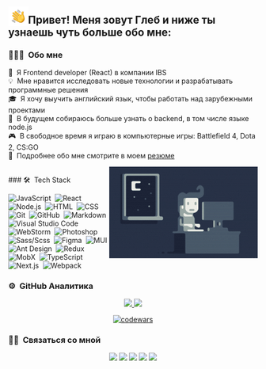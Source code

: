 <img alt="Night Coding" src="./assets/Hand%20Wave.gif" width='40' align="left"/><h2>Привет! Меня зовут Глеб и ниже ты узнаешь чуть больше обо мне:</h2>

### 👨🏻‍💻 &nbsp;Обо мне

🗿 &nbsp;Я Frontend developer (React) в компании IBS \
💡 &nbsp;Мне нравится исследовать новые технологии и разрабатывать программные решения \
🎓 &nbsp;Я хочу выучить английский язык, чтобы работать над зарубежными проектами\
🌴 &nbsp;В будущем собираюсь больше узнать о backend, в том числе языке node.js \
🎮 &nbsp;В свободное время я играю в компьютерные игры: Battlefield 4, Dota 2, CS:GO\
📃 &nbsp;Подробнее обо мне смотрите в моем [резюме](https://sochi.hh.ru/resume/fc31b6fcff090cec980039ed1f515941334967) 

<img alt="Night Coding" src="https://raw.githubusercontent.com/AVS1508/AVS1508/master/assets/Night-Coding.gif" align="right"/>
<br />
### 🛠 &nbsp;Tech Stack

![JavaScript](https://img.shields.io/badge/-JavaScript-05122A?style=flat&logo=javascript)&nbsp;
![React](https://img.shields.io/badge/-React-05122A?style=flat&logo=react)&nbsp;
![Node.js](https://img.shields.io/badge/-Node.js-05122A?style=flat&logo=node.js)&nbsp;
![HTML](https://img.shields.io/badge/-HTML-05122A?style=flat&logo=HTML5)&nbsp;
![CSS](https://img.shields.io/badge/-CSS-05122A?style=flat&logo=CSS3&logoColor=1572B6)&nbsp;
![Git](https://img.shields.io/badge/-Git-05122A?style=flat&logo=git)&nbsp;
![GitHub](https://img.shields.io/badge/-GitHub-05122A?style=flat&logo=github)&nbsp;
![Markdown](https://img.shields.io/badge/-Markdown-05122A?style=flat&logo=markdown)\
![Visual Studio Code](https://img.shields.io/badge/-Visual%20Studio%20Code-05122A?style=flat&logo=visual-studio-code&logoColor=007ACC)&nbsp;
![WebStorm](https://img.shields.io/badge/-WebStorm-05122A?style=flat&logo=WebStorm)&nbsp;
![Photoshop](https://img.shields.io/badge/-Photoshop-05122A?style=flat&logo=adobe-photoshop)&nbsp;
![Sass/Scss](https://img.shields.io/badge/-Sass/Scss-05122A?style=flat&logo=Sass)&nbsp;
![Figma](https://img.shields.io/badge/-Figma-05122A?style=flat&logo=Figma)&nbsp;
![MUI](https://img.shields.io/badge/-MUI-05122A?style=flat&logo=MUI)&nbsp;
![Ant Design](https://img.shields.io/badge/-Ant_Design-05122A?style=flat&logo=Ant-Design)&nbsp;
![Redux](https://img.shields.io/badge/-Redux-05122A?style=flat&logo=Redux)&nbsp;
![MobX](https://img.shields.io/badge/-MobX-05122A?style=flat&logo=MobX)&nbsp;
![TypeScript](https://img.shields.io/badge/-TypeScript-05122A?style=flat&logo=TypeScript)&nbsp;
![Next.js](https://img.shields.io/badge/-Next.js-05122A?style=flat&logo=Next.js)&nbsp;
![Webpack](https://img.shields.io/badge/-Webpack-05122A?style=flat&logo=Webpack)&nbsp;

### ⚙️ &nbsp;GitHub Аналитика

<p align="center">
  <a href="https://github.com/GlebKodrik">
    <img height="180em" src="https://github-readme-stats-eight-theta.vercel.app/api?username=GlebKodrik&show_icons=true&theme=algolia&include_all_commits=true&count_private=true"/>
    <img height="180em" src="https://github-readme-stats-eight-theta.vercel.app/api/top-langs/?username=GlebKodrik&layout=compact&langs_count=8&theme=algolia"/>
  </a>
</p>
<p align="center">
  <a href="https://www.codewars.com/users/GlebKodrik" target="_blank">
    <img src="https://www.codewars.com/users/GlebKodrik/badges/large" alt="codewars" />
    </a>
</p>

### 🤝🏻 &nbsp;Связаться со мной

<p align="center">
<a href="https://www.linkedin.com/in/gleb-kodrik-5b6bb4226/"><img src="https://img.shields.io/badge/-Gleb%20Kodrik-0077B5?style=flat&logo=Linkedin&logoColor=white"/></a>
<a href="mailto:kodrikgleb2@gmail.com"><img src="https://img.shields.io/badge/-kodrikgleb2@gmail.com-D14836?style=flat&logo=Gmail&logoColor=white"/></a>
<a href="https://instagram.com/_gleb.kodrik_"><img src="https://img.shields.io/badge/-@__gleb.kodrik__-E4405F?style=flat&logo=Instagram&logoColor=white"/></a>
<a href="https://t.me/glebkod"><img src="https://img.shields.io/badge/-@glebkod-E4405F?style=flat&logo=Telegram&logoColor=white&color=000FB9"/></a>
<a href="https://vk.com/k.glebka"><img src="https://img.shields.io/badge/-glebkod-E4405F?style=flat&logo=VK&logoColor=white&color=blue"/></a>

